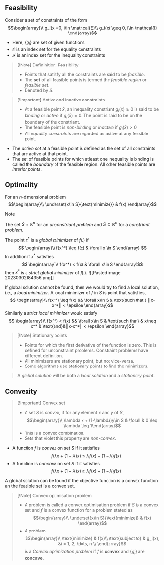 
## Feasibility

Consider a set of constraints of the form 
$$\begin{array}\\ 
g_i(x)=0, i\in \mathcal{E}\\
g_i(x) \geq 0, i\in \mathcal{I} 
\end{array}$$
- Here, $\{g_i\}$ are set of given functions
- $\mathcal{E}$ is an index set for the equality constraints
- $\mathcal{I}$ is an index set for the inequality constraints

>[!Note] Defininition: Feasibility
>  - Points that satisfy all the constraints are said to be *feasible*.
>  - The **set** of all feasible points is termed the *feasible region* or *feasible set*.
>  - Denoted by $S$.

> [!Important] Active and inactive constraints
>  - At a feasible point $\bar{x}$, an inequality constriant $g_i(x)\geq 0$ is said to be *binding* or *active* if $g_i(\bar{x})=0$. The point is said to be on the boundary of the constriant.
>  - The feasible point is *non-binding* or *inactive* if $g_i(\bar{x})>0$.
>  - All *equality constraints* are regarded as active at any feasible point.

- The *active set* at a feasible point is defined as the set of all constraints that are active at that point.
- The set of feasible points for which atleast one inequality is binding is called the *boundary* of the feasible region. All other feasible points are *interior points*.

## Optimality

For an $n$-dimensional problem
$$\begin{array}\\
\underset{x\in S}{\text{minimize}} & f(x)
\end{array}$$
> [!Note]
> The set $S = \mathbb{R}^n$ for an *unconstriant problem* and $S \subseteq \mathbb{R}^n$ for a *constriant problem*.

The point $x^*$ is a *global minimizer* of $f(.)$ if 
$$
\begin{array}\\
f(x^*) \leq f(x) & \forall x \in S
\end{array}
$$
In addition if $x^*$ satisfies
$$
\begin{array}\\
	f(x^*) < f(x) & \forall x\in S
\end{array}$$
then $x^*$ is a *strict global minimizer* of $f(.)$.
![[Pasted image 20230302184356.png]]

If global solution cannot be found, then we would try to find a local solution, i.e., a *local minimizer*. A local minimizer of $f$ in $S$ is point that satisfies, 
$$
\begin{array}\\
	f(x^*) \leq f(x) && \forall x\in S & \text{such that } ||x-x^*|| < \epsilon 
\end{array}$$
Similarly a *strict local minimizer* would satisfy
$$
\begin{array}\\
	f(x^*) < f(x) && \forall x\in S & \text{such that} & x\neq x^* & \text{and}&||x-x^*|| < \epsilon 
\end{array}$$
> [!Note] Stationary points
> - Points for which the first derivative of the function is zero. This is defined for unconstraint problems. Constraint problems have different definition.
> - All minimizers are stationary point, but not vice-versa.
> - Some algorithms use stationary points to find the minimizers.

> A *global solution* will be both a *local solution* and a *stationary point*.

## Convexity
> [!Important] Convex set
> - A set $S$ is *convex*, if for any element $x$ and $y$ of $S$,$$\begin{array}\\ \lambda x + (1-\lambda)y\in S & \forall & 0 \leq \lambda \leq 1\end{array}$$
> - This is a convex combination.
> - Sets that violet this property are *non-convex*.

- A function $f$ is *convex* on set $S$ if it satisfies$$f(\lambda x + (1-\lambda)x) \leq \lambda f(x) + (1-\lambda)f(x)$$
- A function is *concave* on set $S$ if it satisfies $$f(\lambda x + (1-\lambda)x) \geq \lambda f(x) + (1-\lambda)f(x)$$

A global solution can be found if the objective function is a convex function an the feasible set is a convex set.
> [!Note] Convex optimisation problem
> - A problem is called a convex optimisation problem if $S$ is a convex set and $f$ is a convex function for a problem stated as
$$\begin{array}\\ \underset{x\in S}{\text{minimize}} & f(x) \end{array}$$
> - A problem $$\begin{array}\\ \text{minimize} & f(x)\\ \text{subject to} & g_i(x), &i = 1, 2, \dots, n \\ \end{array}$$is a *Convex optimization problem* if $f$ is **convex** and $\{g_i\}$ are **concave**.


